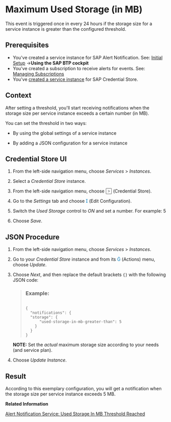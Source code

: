 <!-- loioa2e510cb5aa045119fd3fa02ae71a306 -->

<link rel="stylesheet" type="text/css" href="../css/sap-icons.css"/>

# Maximum Used Storage \(in MB\)

This event is triggered once in every 24 hours if the storage size for a service instance is greater than the configured threshold.



<a name="loioa2e510cb5aa045119fd3fa02ae71a306__prereq_kfp_x3m_byb"/>

## Prerequisites

-   You've created a service instance for SAP Alert Notification. See: [Initial Setup](https://help.sap.com/docs/alert-notification/sap-alert-notification-for-sap-btp/initial-setup?version=Cloud) →**Using the SAP BTP cockpit**
-   You've created a subscription to receive alerts for events. See: [Managing Subscriptions](https://help.sap.com/docs/alert-notification/sap-alert-notification-for-sap-btp/managing-subscriptions?version=Cloud)
-   You've [created a service instance](create-a-service-instance-dc5f087.md) for SAP Credential Store.




<a name="loioa2e510cb5aa045119fd3fa02ae71a306__context_r3z_x3m_byb"/>

## Context

After setting a threshold, you'll start receiving notifications when the storage size per service instance exceeds a certain number \(in MB\).

You can set the threshold in two ways:

-   By using the global settings of a service instance

-   By adding a JSON configuration for a service instance




<a name="loioa2e510cb5aa045119fd3fa02ae71a306__section_sqn_gy1_hdc"/>

## Credential Store UI

1.  From the left-side navigation menu, choose *Services* \> *Instances*.

2.  Select a *Credential Store* instance.

3.  From the left-side navigation menu, choose <span style="color:#666666;"><span class="SAP-icons-V5"></span></span> \(Credential Store\).

4.  Go to the *Settings* tab and choose <span style="color:#007cc0;"><span class="SAP-icons-V5"></span></span> \(Edit Configuration\).

5.  Switch the *Used Storage* control to *ON* and set a number. For example: 5
6.  Choose *Save*.



## JSON Procedure

1.  From the left-side navigation menu, choose *Services* \> *Instances*.

2.  Go to your *Credential Store* instance and from its <span style="color:#007cc0;"><span class="SAP-icons-V5"></span></span> \(Actions\) menu, choose *Update*.

3.  Choose *Next*, and then replace the default brackets `{}` with the following JSON code:

    > ### Example:  
    > ```
    > 
    > {
    > 	"notifications": {
    > 	"storage": {
    > 		"used-storage-in-mb-greater-than": 5
    >     }
    >   }
    > }
    > 
    > ```

    **NOTE:** Set the *actual* maximum storage size according to your needs \(and service plan\).

4.  Choose *Update Instance*.



<a name="loioa2e510cb5aa045119fd3fa02ae71a306__section_jyq_sxc_hdc"/>

## Result

According to this exemplary configuration, you will get a notification when the storage size per service instance exceeds 5 MB.

**Related Information**  


[Alert Notification Service: Used Storage In MB Threshold Reached](https://help.sap.com/docs/alert-notification/sap-alert-notification-for-sap-btp/used-storage-in-mb-threshold-reached)

